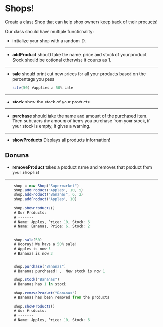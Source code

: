 # Shops!

Create a class Shop that can help shop owners keep track of their products!

Our class should have multiple functionality:

- initialize your shop with a random ID.
---
- **addProduct**
    should take the name, price and stock of your product. Stock should be optional otherwise it counts as 1.


---

- **sale**
    should print out new prices for all your products based on the percentage you pass 
    ```js
    sale(50) #applies a 50% sale
    ```

---
- **stock**
    show the stock of your products
---
- **purchase**
    should take the name and amount of the purchased item. Then subtracts the amount of items you purchase from your stock, if your stock is empty, it gives a warning.
---
- **showProducts**
    Displays all products information!


## Bonuns 

- **removeProduct**
    takes a product name and removes that product from your shop list

----
```js
    shop = new Shop("Supermarket")
    shop.addProduct("Apples", 10, 5)
    shop.addProduct("Bananas", 6, 2)
    shop.addProduct("Apples", 10)
    
    shop.showProducts() 
    # Our Products:
    # -------
    # Name: Apples, Price: 10, Stock: 6
    # Name: Bananas, Price: 6, Stock: 2
   
    
    shop.sale(50)
    # Hooray! We have a 50% sale!
    # Apples is now 5
    # Bananas is now 3


    shop.purchase("Bananas")
    # Bananas purchased! ,  New stock is now 1

    shop.stock("Bananas")
    # Bananas has 1 in stock

    shop.removeProduct("Bananas")
    # Bananas has been removed from the products

    shop.showProducts()
    # Our Products:
    # -------
    # Name: Apples, Price: 10, Stock: 6
```